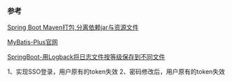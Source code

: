 ### 参考
[Spring Boot Maven打包,分离依赖jar与资源文件](https://www.jianshu.com/p/dbdece9062b3)

[MyBatis-Plus官网](https://mp.baomidou.com/)

[SpringBoot-用Logback将日志文件按等级保存到不同文件](https://www.cnblogs.com/zuidongfeng/p/9135864.html)

1、实现SSO登录，用户原有的token失效
2、密码修改后，用户原有的token失效